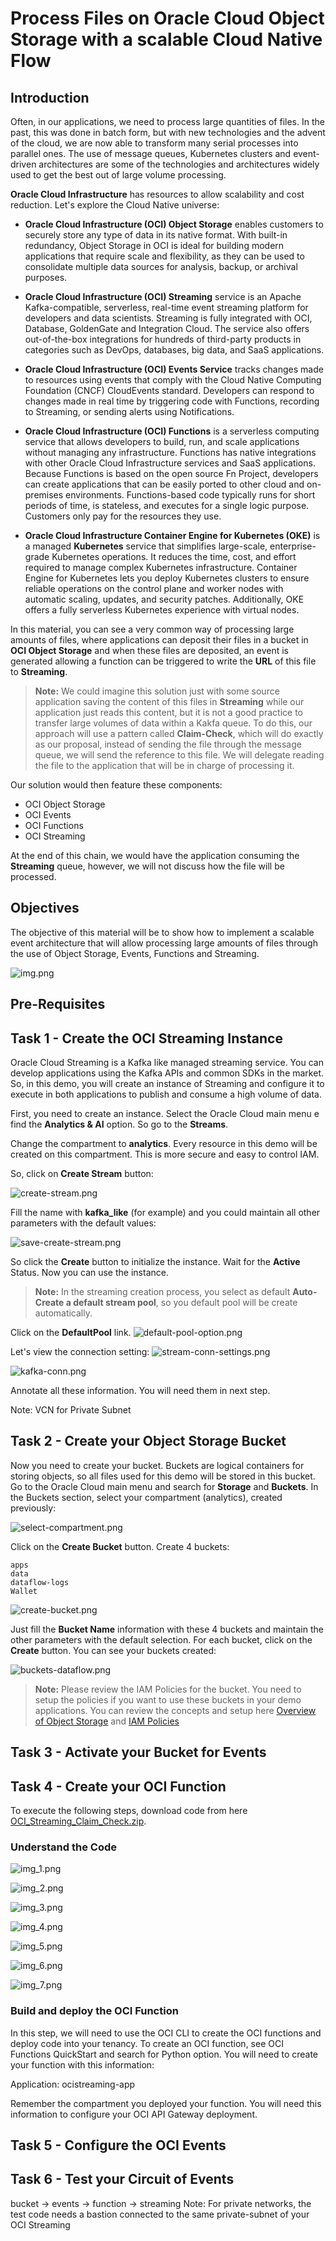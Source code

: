 # Process Files on Oracle Cloud Object Storage with a scalable Cloud Native Flow

## Introduction

Often, in our applications, we need to process large quantities of files. In the past, this was done in batch form, but with new technologies and the advent of the cloud, we are now able to transform many serial processes into parallel ones. The use of message queues, Kubernetes clusters and event-driven architectures are some of the technologies and architectures widely used to get the best out of large volume processing.

**Oracle Cloud Infrastructure** has resources to allow scalability and cost reduction. Let's explore the Cloud Native universe:

- **Oracle Cloud Infrastructure (OCI) Object Storage** enables customers to securely store any type of data in its native format. With built-in redundancy, Object Storage in OCI is ideal for building modern applications that require scale and flexibility, as they can be used to consolidate multiple data sources for analysis, backup, or archival purposes.

- **Oracle Cloud Infrastructure (OCI) Streaming** service is an Apache Kafka-compatible, serverless, real-time event streaming platform for developers and data scientists. Streaming is fully integrated with OCI, Database, GoldenGate and Integration Cloud. The service also offers out-of-the-box integrations for hundreds of third-party products in categories such as DevOps, databases, big data, and SaaS applications.

- **Oracle Cloud Infrastructure (OCI) Events Service** tracks changes made to resources using events that comply with the Cloud Native Computing Foundation (CNCF) CloudEvents standard. Developers can respond to changes made in real time by triggering code with Functions, recording to Streaming, or sending alerts using Notifications.

- **Oracle Cloud Infrastructure (OCI) Functions** is a serverless computing service that allows developers to build, run, and scale applications without managing any infrastructure. Functions has native integrations with other Oracle Cloud Infrastructure services and SaaS applications. Because Functions is based on the open source Fn Project, developers can create applications that can be easily ported to other cloud and on-premises environments. Functions-based code typically runs for short periods of time, is stateless, and executes for a single logic purpose. Customers only pay for the resources they use.

- **Oracle Cloud Infrastructure Container Engine for Kubernetes (OKE)** is a managed **Kubernetes** service that simplifies large-scale, enterprise-grade Kubernetes operations. It reduces the time, cost, and effort required to manage complex Kubernetes infrastructure. Container Engine for Kubernetes lets you deploy Kubernetes clusters to ensure reliable operations on the control plane and worker nodes with automatic scaling, updates, and security patches. Additionally, OKE offers a fully serverless Kubernetes experience with virtual nodes.

In this material, you can see a very common way of processing large amounts of files, where applications can deposit their files in a bucket in **OCI Object Storage** and when these files are deposited, an event is generated allowing a function can be triggered to write the **URL** of this file to **Streaming**.

>**Note:** We could imagine this solution just with some source application saving the content of this files in **Streaming** while our application just reads this content, but it is not a good practice to transfer large volumes of data within a Kakfa queue. To do this, our approach will use a pattern called **Claim-Check**, which will do exactly as our proposal, instead of sending the file through the message queue, we will send the reference to this file. We will delegate reading the file to the application that will be in charge of processing it.

Our solution would then feature these components:

- OCI Object Storage
- OCI Events
- OCI Functions
- OCI Streaming

At the end of this chain, we would have the application consuming the **Streaming** queue, however, we will not discuss how the file will be processed.

## Objectives

The objective of this material will be to show how to implement a scalable event architecture that will allow processing large amounts of files through the use of Object Storage, Events, Functions and Streaming.

![img.png](img.png)

## Pre-Requisites

## Task 1 - Create the OCI Streaming Instance

Oracle Cloud Streaming is a Kafka like managed streaming service. You can develop applications using the Kafka APIs and common SDKs in the market.
So, in this demo, you will create an instance of Streaming and configure it to execute in both applications to publish and consume a high volume of data.

First, you need to create an instance. Select the Oracle Cloud main menu e find the **Analytics & AI** option. So go to the **Streams**.

Change the compartment to **analytics**. Every resource in this demo will be created on this compartment. This is more secure and easy to control IAM.

So, click on **Create Stream** button:

![create-stream.png](./images/create-stream.png?raw=true)

Fill the name with **kafka_like** (for example) and you could maintain all other parameters with the default values:

![save-create-stream.png](./images/save-create-stream.png?raw=true)

So click the **Create** button to initialize the instance.
Wait for the **Active** Status. Now you can use the instance.

>**Note:** In the streaming creation process, you select as default **Auto-Create a default stream pool**, so you default pool will be create automatically.

Click on the **DefaultPool** link.
![default-pool-option.png](./images/default-pool-option.png?raw=true)

Let's view the connection setting:
![stream-conn-settings.png](./images/stream-conn-settings.png?raw=true)

![kafka-conn.png](./images/kafka-conn.png?raw=true)

Annotate all these information. You will need them in next step.

Note: VCN for Private Subnet
## Task 2 - Create your Object Storage Bucket

Now you need to create your bucket. Buckets are logical containers for storing objects, so all files used for this demo will be stored in this bucket.
Go to the Oracle Cloud main menu and search for **Storage** and **Buckets**. In the Buckets section, select your compartment (analytics), created previously:

![select-compartment.png](./images/select-compartment.png?raw=true)

Click on the **Create Bucket** button. Create 4 buckets:

    apps
    data
    dataflow-logs
    Wallet

![create-bucket.png](./images/create-bucket.png?raw=true)

Just fill the **Bucket Name** information with these 4 buckets and maintain the other parameters with the default selection.
For each bucket, click on the **Create** button.
You can see your buckets created:

![buckets-dataflow.png](./images/buckets-dataflow.png?raw=true)

>**Note:** Please review the IAM Policies for the bucket. You need to setup the policies if you want to use these buckets in your demo applications. You can review the concepts and setup here [Overview of Object Storage](https://docs.oracle.com/en-us/iaas/Content/Object/Concepts/objectstorageoverview.htm) and [IAM Policies](https://docs.oracle.com/en-us/iaas/Content/Security/Reference/objectstorage_security.htm#iam-policies)


## Task 3 - Activate your Bucket for Events

## Task 4 - Create your OCI Function

To execute the following steps, download code from here [OCI_Streaming_Claim_Check.zip](./files/OCI_Streaming_Claim_Check.zip).

### Understand the Code

![img_1.png](img_1.png)

![img_2.png](img_2.png)

![img_3.png](img_3.png)

![img_4.png](img_4.png)

![img_5.png](img_5.png)

![img_6.png](img_6.png)

![img_7.png](img_7.png)

### Build and deploy the OCI Function

In this step, we will need to use the OCI CLI to create the OCI functions and deploy code into your tenancy. To create an OCI function, see OCI Functions QuickStart and search for Python option. You will need to create your function with this information:

Application: ocistreaming-app

Remember the compartment you deployed your function. You will need this information to configure your OCI API Gateway deployment.

## Task 5 - Configure the OCI Events
## Task 6 - Test your Circuit of Events
   bucket -> events -> function -> streaming
   Note: For private networks, the test code needs a bastion connected to the same private-subnet of your OCI Streaming